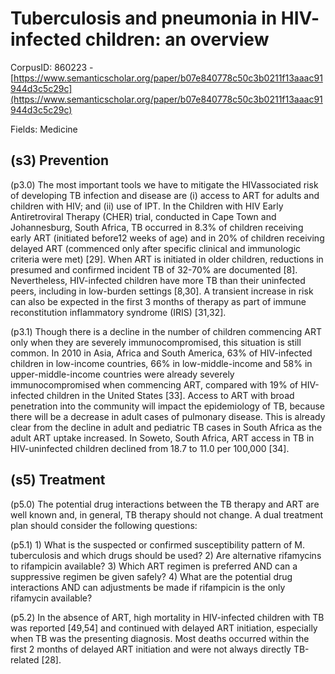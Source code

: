 # Tuberculosis and pneumonia in HIV- infected children: an overview

CorpusID: 860223 - [https://www.semanticscholar.org/paper/b07e840778c50c3b0211f13aaac91944d3c5c29c](https://www.semanticscholar.org/paper/b07e840778c50c3b0211f13aaac91944d3c5c29c)

Fields: Medicine

## (s3) Prevention
(p3.0) The most important tools we have to mitigate the HIVassociated risk of developing TB infection and disease are (i) access to ART for adults and children with HIV; and (ii) use of IPT. In the Children with HIV Early Antiretroviral Therapy (CHER) trial, conducted in Cape Town and Johannesburg, South Africa, TB occurred in 8.3% of children receiving early ART (initiated before12 weeks of age) and in 20% of children receiving delayed ART (commenced only after specific clinical and immunologic criteria were met) [29]. When ART is initiated in older children, reductions in presumed and confirmed incident TB of 32-70% are documented [8]. Nevertheless, HIV-infected children have more TB than their uninfected peers, including in low-burden settings [8,30]. A transient increase in risk can also be expected in the first 3 months of therapy as part of immune reconstitution inflammatory syndrome (IRIS) [31,32].

(p3.1) Though there is a decline in the number of children commencing ART only when they are severely immunocompromised, this situation is still common. In 2010 in Asia, Africa and South America, 63% of HIV-infected children in low-income countries, 66% in low-middle-income and 58% in upper-middle-income countries were already severely immunocompromised when commencing ART, compared with 19% of HIV-infected children in the United States [33]. Access to ART with broad penetration into the community will impact the epidemiology of TB, because there will be a decrease in adult cases of pulmonary disease. This is already clear from the decline in adult and pediatric TB cases in South Africa as the adult ART uptake increased. In Soweto, South Africa, ART access in TB in HIV-uninfected children declined from 18.7 to 11.0 per 100,000 [34].
## (s5) Treatment
(p5.0) The potential drug interactions between the TB therapy and ART are well known and, in general, TB therapy should not change. A dual treatment plan should consider the following questions:

(p5.1) 1) What is the suspected or confirmed susceptibility pattern of M. tuberculosis and which drugs should be used? 2) Are alternative rifamycins to rifampicin available? 3) Which ART regimen is preferred AND can a suppressive regimen be given safely? 4) What are the potential drug interactions AND can adjustments be made if rifampicin is the only rifamycin available?

(p5.2) In the absence of ART, high mortality in HIV-infected children with TB was reported [49,54] and continued with delayed ART initiation, especially when TB was the presenting diagnosis. Most deaths occurred within the first 2 months of delayed ART initiation and were not always directly TB-related [28].
